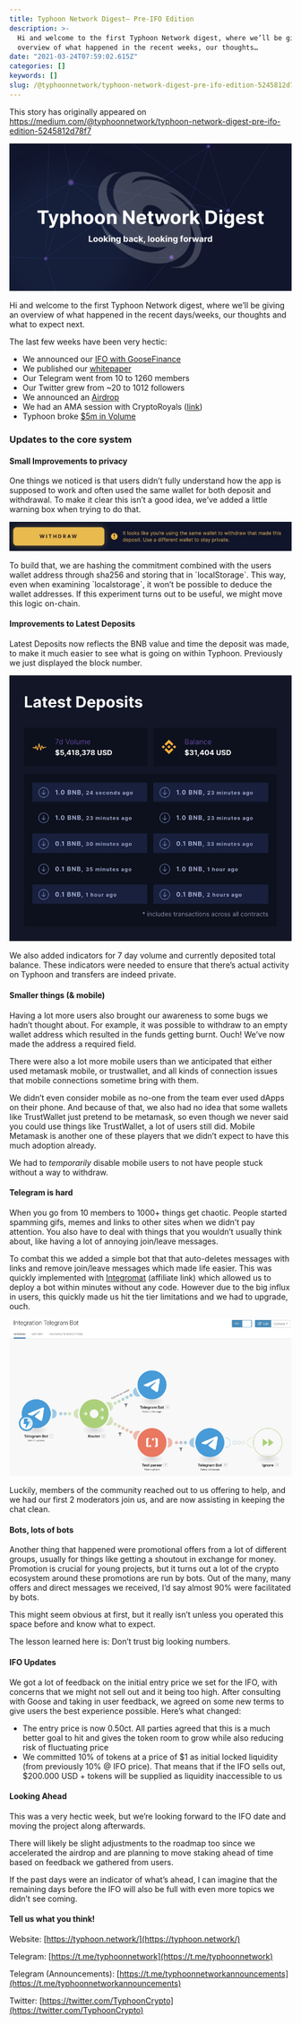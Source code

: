 ```yaml
---
title: Typhoon Network Digest— Pre-IFO Edition
description: >-
  Hi and welcome to the first Typhoon Network digest, where we’ll be giving an
  overview of what happened in the recent weeks, our thoughts…
date: "2021-03-24T07:59:02.615Z"
categories: []
keywords: []
slug: /@typhoonnetwork/typhoon-network-digest-pre-ifo-edition-5245812d78f7
---
```


This story has originally appeared on https://medium.com/@typhoonnetwork/typhoon-network-digest-pre-ifo-edition-5245812d78f7

![](/img/1__sh__3Vo__qMhGbFEYC5DJwiA.png)

Hi and welcome to the first Typhoon Network digest, where we’ll be giving an overview of what happened in the recent days/weeks, our thoughts and what to expect next.

The last few weeks have been very hectic:

- We announced our [IFO with GooseFinance](https://typhoonnetwork.medium.com/announcing-our-ifo-with-goose-defi-51021aa8be64)
- We published our [whitepaper](https://typhoon.network/resources/typhoon_whitepaper_v1.0.pdf)
- Our Telegram went from 10 to 1260 members
- Our Twitter grew from ~20 to 1012 followers
- We announced an [Airdrop](https://typhoonnetwork.medium.com/announcing-the-typhoon-airdrop-a8fd5e572cc8)
- We had an AMA session with CryptoRoyals ([link](https://twitter.com/CryptoRoyals/status/1373563221106425857))
- Typhoon broke [$5m in Volume](https://dappradar.com/binance-smart-chain/defi/typhoon-network)

### Updates to the core system

#### Small Improvements to privacy

One things we noticed is that users didn’t fully understand how the app is supposed to work and often used the same wallet for both deposit and withdrawal. To make it clear this isn’t a good idea, we’ve added a little warning box when trying to do that.

![](/img/1__HmESUTbeCp7UmePlTxip3Q.jpeg)

To build that, we are hashing the commitment combined with the users wallet address through sha256 and storing that in \`localStorage\`. This way, even when examining \`localstorage\`, it won’t be possible to deduce the wallet addresses. If this experiment turns out to be useful, we might move this logic on-chain.

#### Improvements to Latest Deposits

Latest Deposits now reflects the BNB value and time the deposit was made, to make it much easier to see what is going on within Typhoon. Previously we just displayed the block number.

![](/img/1__tX7kG0HOk9e3fQe8PyDXtg.png)

We also added indicators for 7 day volume and currently deposited total balance. These indicators were needed to ensure that there’s actual activity on Typhoon and transfers are indeed private.

#### Smaller things (& mobile)

Having a lot more users also brought our awareness to some bugs we hadn’t thought about. For example, it was possible to withdraw to an empty wallet address which resulted in the funds getting burnt. Ouch! We’ve now made the address a required field.

There were also a lot more mobile users than we anticipated that either used metamask mobile, or trustwallet, and all kinds of connection issues that mobile connections sometime bring with them.

We didn’t even consider mobile as no-one from the team ever used dApps on their phone. And because of that, we also had no idea that some wallets like TrustWallet just pretend to be metamask, so even though we never said you could use things like TrustWallet, a lot of users still did. Mobile Metamask is another one of these players that we didn’t expect to have this much adoption already.

We had to _temporarily_ disable mobile users to not have people stuck without a way to withdraw.

#### Telegram is hard

When you go from 10 members to 1000+ things get chaotic. People started spamming gifs, memes and links to other sites when we didn’t pay attention. You also have to deal with things that you wouldn’t usually think about, like having a lot of annoying join/leave messages.

To combat this we added a simple bot that that auto-deletes messages with links and remove join/leave messages which made life easier. This was quickly implemented with [Integromat](https://www.integromat.com/?pc=typhoon) (affiliate link) which allowed us to deploy a bot within minutes without any code. However due to the big influx in users, this quickly made us hit the tier limitations and we had to upgrade, ouch.

![](/img/1__ODcrtKtndbWiRj9eclE24w.png)

Luckily, members of the community reached out to us offering to help, and we had our first 2 moderators join us, and are now assisting in keeping the chat clean.

#### Bots, lots of bots

Another thing that happened were promotional offers from a lot of different groups, usually for things like getting a shoutout in exchange for money. Promotion is crucial for young projects, but it turns out a lot of the crypto ecosystem around these promotions are run by bots. Out of the many, many offers and direct messages we received, I’d say almost 90% were facilitated by bots.

This might seem obvious at first, but it really isn’t unless you operated this space before and know what to expect.

The lesson learned here is: Don’t trust big looking numbers.

#### IFO Updates

We got a lot of feedback on the initial entry price we set for the IFO, with concerns that we might not sell out and it being too high. After consulting with Goose and taking in user feedback, we agreed on some new terms to give users the best experience possible. Here’s what changed:

- The entry price is now 0.50ct. All parties agreed that this is a much better goal to hit and gives the token room to grow while also reducing risk of fluctuating price
- We committed 10% of tokens at a price of $1 as initial locked liquidity (from previously 10% @ IFO price). That means that if the IFO sells out, $200.000 USD + tokens will be supplied as liquidity inaccessible to us

#### Looking Ahead

This was a very hectic week, but we’re looking forward to the IFO date and moving the project along afterwards.

There will likely be slight adjustments to the roadmap too since we accelerated the airdrop and are planning to move staking ahead of time based on feedback we gathered from users.

If the past days were an indicator of what’s ahead, I can imagine that the remaining days before the IFO will also be full with even more topics we didn’t see coming.

#### Tell us what you think!

Website: [https://typhoon.network/](https://typhoon.network/)

Telegram: [https://t.me/typhoonnetwork](https://t.me/typhoonnetwork)

Telegram (Announcements): [https://t.me/typhoonnetworkannouncements](https://t.me/typhoonnetworkannouncements)

Twitter: [https://twitter.com/TyphoonCrypto](https://twitter.com/TyphoonCrypto)
